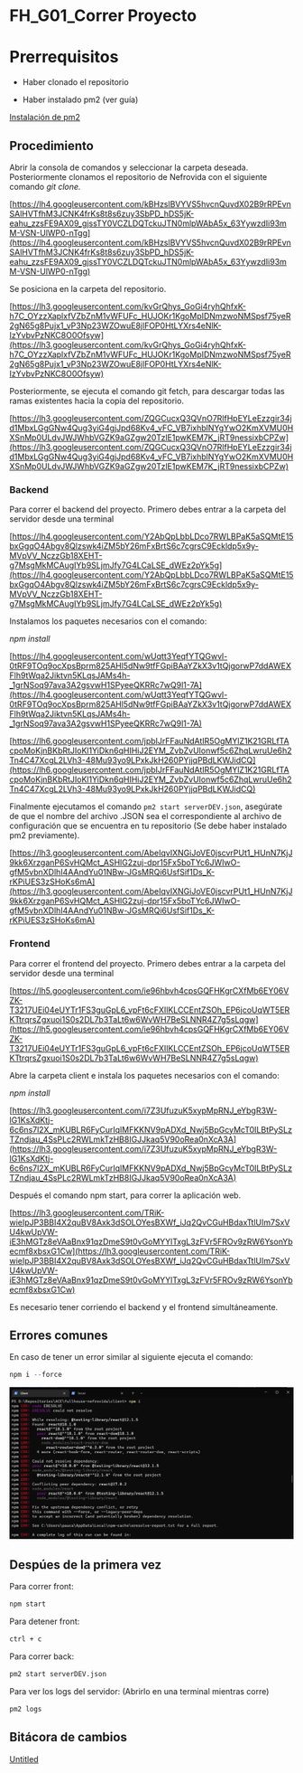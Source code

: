 # FH_G01_Correr Proyecto

# Prerrequisitos

- Haber clonado el repositorio

[](https://github.com/Ace-Software-Development/fullhouse-nefrovida)

- Haber instalado pm2 (ver guía)

[Instalación de pm2](BKJ_G01_Gui%CC%81a%20del%20servidor%2076ffad5f45c54fdabea9d5c68909c8ca/Instalacio%CC%81n%20de%20pm2%20d06ff367d4624a51afb995e6e12bb402.md) 

## Procedimiento

Abrir la consola de comandos y seleccionar la carpeta deseada. Posteriormente clonamos el repositorio de Nefrovida con el siguiente comando *git clone.*

[https://lh4.googleusercontent.com/kBHzslBVYVS5hvcnQuvdX02B9rRPEvnSAlHVTfhM3JCNK4frKs8t8s6zuy3SbPD_hDS5jK-eahu_zzsFE9AX09_gjssTY0VCZLDQTckuJTN0mlpWAbA5x_63YywzdIi93mM-VSN-UlWP0-nTgg](https://lh4.googleusercontent.com/kBHzslBVYVS5hvcnQuvdX02B9rRPEvnSAlHVTfhM3JCNK4frKs8t8s6zuy3SbPD_hDS5jK-eahu_zzsFE9AX09_gjssTY0VCZLDQTckuJTN0mlpWAbA5x_63YywzdIi93mM-VSN-UlWP0-nTgg)

Se posiciona en la carpeta del repositorio.

[https://lh3.googleusercontent.com/kvGrQhys_GoGi4ryhQhfxK-h7C_OYzzXaplxfVZbZnM1vWFUFc_HUJOKr1KgoMpIDNmzwoNMSpsf75yeR2gN65g8Pujx1_vP3Np23WZOwuE8jlFOP0HtLYXrs4eNlK-IzYvbvPzNKC8O0Ofsyw](https://lh3.googleusercontent.com/kvGrQhys_GoGi4ryhQhfxK-h7C_OYzzXaplxfVZbZnM1vWFUFc_HUJOKr1KgoMpIDNmzwoNMSpsf75yeR2gN65g8Pujx1_vP3Np23WZOwuE8jlFOP0HtLYXrs4eNlK-IzYvbvPzNKC8O0Ofsyw)

Posteriormente, se ejecuta el comando git fetch, para descargar todas las ramas existentes hacia la copia del repositorio.

[https://lh3.googleusercontent.com/ZQGCucxQ3QVnO7RlfHpEYLeEzzgir34jd1MbxLGgGNw4Qug3yiG4gjJpd68Kv4_vFC_VB7ixhblNYgYwO2KmXVMU0HXSnMp0ULdvJWJWhbVGZK9aGZgw20TzlE1pwKEM7K_jRT9nessixbCPZw](https://lh3.googleusercontent.com/ZQGCucxQ3QVnO7RlfHpEYLeEzzgir34jd1MbxLGgGNw4Qug3yiG4gjJpd68Kv4_vFC_VB7ixhblNYgYwO2KmXVMU0HXSnMp0ULdvJWJWhbVGZK9aGZgw20TzlE1pwKEM7K_jRT9nessixbCPZw)

### Backend

Para correr el backend del proyecto. Primero debes entrar a la carpeta del servidor desde una terminal

[https://lh4.googleusercontent.com/Y2AbQpLbbLDco7RWLBPaK5aSQMtE15bxGgqO4Abgv8Qlzswk4iZM5bY26mFxBrtS6c7cgrsC9Eckldp5x9y-MVpVV_NczzGb18XEHT-g7MsgMkMCAugIYb9SLjmJfy7G4LCaLSE_dWEz2pYk5g](https://lh4.googleusercontent.com/Y2AbQpLbbLDco7RWLBPaK5aSQMtE15bxGgqO4Abgv8Qlzswk4iZM5bY26mFxBrtS6c7cgrsC9Eckldp5x9y-MVpVV_NczzGb18XEHT-g7MsgMkMCAugIYb9SLjmJfy7G4LCaLSE_dWEz2pYk5g)

Instalamos los paquetes necesarios con el comando:

*npm install*

[https://lh4.googleusercontent.com/wUqtt3YeqfYTQGwvl-0tRF9TOq9ocXpsBprm825AHl5dNw9tfFGpiBAaYZkX3v1tQjgorwP7ddAWEXFlh9tWqa2Jiktvn5KLqsJAMs4h-_1grNSoq97ava3A2gsvwH1SPyeeQKRRc7wQ9l1-7A](https://lh4.googleusercontent.com/wUqtt3YeqfYTQGwvl-0tRF9TOq9ocXpsBprm825AHl5dNw9tfFGpiBAaYZkX3v1tQjgorwP7ddAWEXFlh9tWqa2Jiktvn5KLqsJAMs4h-_1grNSoq97ava3A2gsvwH1SPyeeQKRRc7wQ9l1-7A)

[https://lh6.googleusercontent.com/jpbIJrFFauNdAtIR5OgMYlZ1K21GRLfTAcpoMoKjnBKbRtJIoKl1YiDkn6qHIHiJ2EYM_ZvbZvUIonwf5c6ZhqLwruUe6h2Tn4C47XcgL2LVh3-48Mu93yo9LPxkJkH260PYjjqPBdLKWJidCQ](https://lh6.googleusercontent.com/jpbIJrFFauNdAtIR5OgMYlZ1K21GRLfTAcpoMoKjnBKbRtJIoKl1YiDkn6qHIHiJ2EYM_ZvbZvUIonwf5c6ZhqLwruUe6h2Tn4C47XcgL2LVh3-48Mu93yo9LPxkJkH260PYjjqPBdLKWJidCQ)

Finalmente ejecutamos el comando `pm2 start serverDEV.json`, asegúrate de que el nombre del archivo .JSON sea el correspondiente al archivo de configuración que se encuentra en tu repositorio (Se debe haber instalado pm2 previamente).

[https://lh3.googleusercontent.com/AbeIqvIXNGiJoVE0jscvrPUt1_HUnN7KjJ9kk6XrzganP6SvHQMct_ASHlG2zuj-dpr15Fx5boTYc6JWIwO-gfM5vbnXDlhI4AAndYu01NBw-JGsMRQi6UsfSif1Ds_K-rKPiUES3zSHoKs6mA](https://lh3.googleusercontent.com/AbeIqvIXNGiJoVE0jscvrPUt1_HUnN7KjJ9kk6XrzganP6SvHQMct_ASHlG2zuj-dpr15Fx5boTYc6JWIwO-gfM5vbnXDlhI4AAndYu01NBw-JGsMRQi6UsfSif1Ds_K-rKPiUES3zSHoKs6mA)

### Frontend

Para correr el frontend del proyecto. Primero debes entrar a la carpeta del servidor desde una terminal

[https://lh5.googleusercontent.com/ie96hbvh4cpsGQFHKgrCXfMb6EY06VZK-T3217UEi04eUYTr1FS3guGpL6_vpFt6cFXIlKLCCEntZSOh_EP6jcoUqWT5ERKTtrqrsZgxuoi1S0s2DL7b3TaLt6w6WvWH7BeSLNNR4Z7g5sLqgw](https://lh5.googleusercontent.com/ie96hbvh4cpsGQFHKgrCXfMb6EY06VZK-T3217UEi04eUYTr1FS3guGpL6_vpFt6cFXIlKLCCEntZSOh_EP6jcoUqWT5ERKTtrqrsZgxuoi1S0s2DL7b3TaLt6w6WvWH7BeSLNNR4Z7g5sLqgw)

Abre la carpeta client e instala los paquetes necesarios con el comando:

*npm install*

[https://lh3.googleusercontent.com/i7Z3UfuzuK5xypMpRNJ_eYbgR3W-lG1KsXdKtj-6c6ns7l2X_mKUBLR6FyCurIqlMFKKNV9pADXd_Nwj5BpGcyMcT0ILBtPySLzTZndjau_4SsPLc2RWLmkTzHB8IGJJkaq5V90oRea0nXcA3A](https://lh3.googleusercontent.com/i7Z3UfuzuK5xypMpRNJ_eYbgR3W-lG1KsXdKtj-6c6ns7l2X_mKUBLR6FyCurIqlMFKKNV9pADXd_Nwj5BpGcyMcT0ILBtPySLzTZndjau_4SsPLc2RWLmkTzHB8IGJJkaq5V90oRea0nXcA3A)

Después el comando npm start, para correr la aplicación web.

[https://lh3.googleusercontent.com/TRiK-wieIpJP3BBI4X2quBV8Axk3dSOLOYesBXWf_iJq2QvCGuHBdaxTtlUIm7SxVU4kwUpVW-iE3hMGTz8eVAaBnx91qzDmeS9t0vGoMYYlTxgL3zFVr5FROv9zRW6YsonYbecmf8xbsxG1Cw](https://lh3.googleusercontent.com/TRiK-wieIpJP3BBI4X2quBV8Axk3dSOLOYesBXWf_iJq2QvCGuHBdaxTtlUIm7SxVU4kwUpVW-iE3hMGTz8eVAaBnx91qzDmeS9t0vGoMYYlTxgL3zFVr5FROv9zRW6YsonYbecmf8xbsxG1Cw)

Es necesario tener corriendo el backend y el frontend simultáneamente.

## Errores comunes

En caso de tener un error similar al siguiente ejecuta el comando:

```powershell
npm i --force
```

![Untitled](FH_G01_Correr%20Proyecto%201e6f19c569084559bb34c4b8b6026232/Untitled.png)

## Despúes de la primera vez

Para correr front:

```markdown
npm start
```

Para detener front:

```markdown
ctrl + c
```

Para correr back:

```markdown
pm2 start serverDEV.json
```

Para ver los logs del servidor: (Abrirlo en una terminal mientras corre)

```markdown
pm2 logs 
```

## Bitácora de cambios

[Untitled](FH_G01_Correr%20Proyecto%201e6f19c569084559bb34c4b8b6026232/Untitled%20Database%2010bcef97a0d6468e8345e1de689eb128.csv)